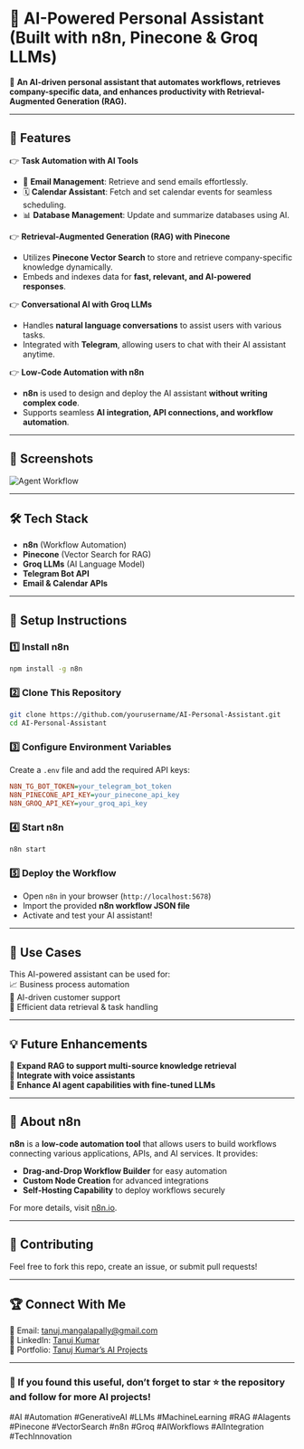 # 🤖 AI-Powered Personal Assistant (Built with n8n, Pinecone & Groq LLMs)

🚀 **An AI-driven personal assistant that automates workflows, retrieves company-specific data, and enhances productivity with Retrieval-Augmented Generation (RAG).**  

---

## 📌 Features  

👉 **Task Automation with AI Tools**  
- 📧 **Email Management**: Retrieve and send emails effortlessly.  
- 🗓️ **Calendar Assistant**: Fetch and set calendar events for seamless scheduling.  
- 📊 **Database Management**: Update and summarize databases using AI.  

👉 **Retrieval-Augmented Generation (RAG) with Pinecone**  
- Utilizes **Pinecone Vector Search** to store and retrieve company-specific knowledge dynamically.  
- Embeds and indexes data for **fast, relevant, and AI-powered responses**.  

👉 **Conversational AI with Groq LLMs**  
- Handles **natural language conversations** to assist users with various tasks.  
- Integrated with **Telegram**, allowing users to chat with their AI assistant anytime.  

👉 **Low-Code Automation with n8n**  
- **n8n** is used to design and deploy the AI assistant **without writing complex code**.  
- Supports seamless **AI integration, API connections, and workflow automation**.  

---

## 📸 Screenshots  
![Agent Workflow](https://github.com/Tanujkumar24/Personal-AI-AGENT-N8N/blob/main/personal-agent.png) 



---

## 🛠️ Tech Stack  
- **n8n** (Workflow Automation)  
- **Pinecone** (Vector Search for RAG)  
- **Groq LLMs** (AI Language Model)  
- **Telegram Bot API**  
- **Email & Calendar APIs**  

---

## 🚀 Setup Instructions  

### 1️⃣ Install n8n  
```bash
npm install -g n8n
```

### 2️⃣ Clone This Repository  
```bash
git clone https://github.com/yourusername/AI-Personal-Assistant.git
cd AI-Personal-Assistant
```

### 3️⃣ Configure Environment Variables  
Create a `.env` file and add the required API keys:  
```ini
N8N_TG_BOT_TOKEN=your_telegram_bot_token
N8N_PINECONE_API_KEY=your_pinecone_api_key
N8N_GROQ_API_KEY=your_groq_api_key
```

### 4️⃣ Start n8n  
```bash
n8n start
```

### 5️⃣ Deploy the Workflow  
- Open `n8n` in your browser (`http://localhost:5678`)  
- Import the provided **n8n workflow JSON file**  
- Activate and test your AI assistant!  

---

## 🎯 Use Cases  
This AI-powered assistant can be used for:  
📈 Business process automation  
💬 AI-driven customer support  
📄 Efficient data retrieval & task handling  

---

## 💡 Future Enhancements  
🔹 **Expand RAG to support multi-source knowledge retrieval**  
🔹 **Integrate with voice assistants**  
🔹 **Enhance AI agent capabilities with fine-tuned LLMs**  

---

## 🔹 About n8n  
**n8n** is a **low-code automation tool** that allows users to build workflows connecting various applications, APIs, and AI services. It provides:  
- **Drag-and-Drop Workflow Builder** for easy automation  
- **Custom Node Creation** for advanced integrations  
- **Self-Hosting Capability** to deploy workflows securely  

For more details, visit [n8n.io](https://n8n.io/).  

---

## 🤝 Contributing  
Feel free to fork this repo, create an issue, or submit pull requests!  

---

## 🏆 Connect With Me  
📧 Email: tanuj.mangalapally@gmail.com  
🔗 LinkedIn: [Tanuj Kumar](https://www.linkedin.com/in/tanujkumar24/)  
🚀 Portfolio: [Tanuj Kumar’s AI Projects](https://tanujkumar-portfolio.my.canva.site/)  

---

### 🌟 If you found this useful, don’t forget to **star ⭐ the repository** and **follow for more AI projects!**  

#AI #Automation #GenerativeAI #LLMs #MachineLearning #RAG #AIagents #Pinecone #VectorSearch #n8n #Groq #AIWorkflows #AIIntegration #TechInnovation

